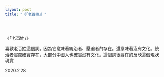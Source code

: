 ```yaml
---
layout: post
title: "《「老百姓」》"
---
```


  
&nbsp;
&nbsp;


《「老百姓」》

喜歡老百姓這個詞。因為它意味著統治者、壓迫者的存在。還意味著沒有文化。統治者實際確實存在，大部分中國人也確實沒有文化。這個詞很實在的反映這個現狀現實

2020.2.28